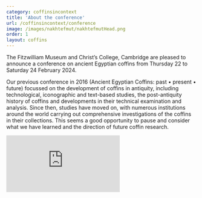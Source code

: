 ```yaml
---
category: coffinsincontext
title: 'About the conference'
url: /coffinsincontext/conference
image: /images/nakhtefmut/nakhtefmutHead.png
order: 1
layout: coffins
---
```


The Fitzwilliam Museum and Christ’s College, Cambridge are pleased to announce a conference on ancient Egyptian coffins from Thursday 22 to Saturday 24 February 2024. 

Our previous conference in 2016 (Ancient Egyptian Coffins: past • present • future) focussed on the development of coffins in antiquity, including technological, iconographic and text-based studies, the post-antiquity history of coffins and developments in their technical examination and analysis. Since then, studies have moved on, with numerous institutions around the world carrying out comprehensive investigations of the coffins in their collections. This seems a good opportunity to pause and consider what we have learned and the direction of future coffin research. 

<div class="card col-sm p-0 m-2">
    <div class="embed-responsive embed-responsive-16by9">
        <iframe src="https://www.youtube.com/embed/aXojKonk0u0" frameborder="0"
                            allow="accelerometer; autoplay; encrypted-media; gyroscope; picture-in-picture"
                            allowfullscreen class="embed-responsive-item"></iframe>
    </div>
 </div>

